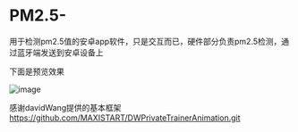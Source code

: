 # PM2.5-
用于检测pm2.5值的安卓app软件，只是交互而已，硬件部分负责pm2.5检测，通过蓝牙端发送到安卓设备上



下面是预览效果

![image](https://github.com/MAXISTART/PM2.5-/raw/master/github的app作品预览.gif)

感谢davidWang提供的基本框架
https://github.com/MAXISTART/DWPrivateTrainerAnimation.git

